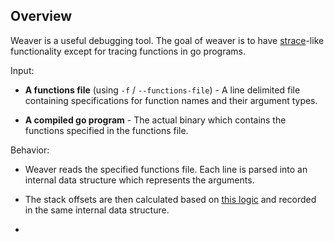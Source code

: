 ## Overview

Weaver is a useful debugging tool. The goal of weaver is to have [strace](https://linux.die.net/man/1/strace)-like functionality except for tracing functions in go programs.

Input:

- <b>A functions file</b> (using `-f` / `--functions-file`) -  A line delimited file containing specifications for function names and their argument types.

- <b>A compiled go program</b> - The actual binary which contains the functions specified in the functions file.

Behavior:

- Weaver reads the specified functions file. Each line is parsed into an internal data structure which represents the arguments.

- The stack offsets are then calculated based on [this logic](/docs/stack-offsets.md) and recorded in the same internal data structure.

-